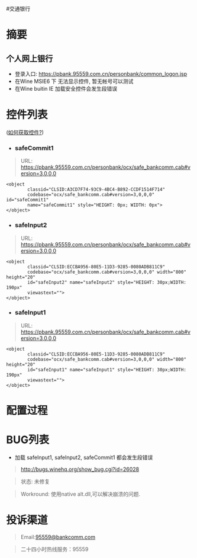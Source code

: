 #交通银行

# 摘要 #

## 个人网上银行 ##
  * 登录入口: https://pbank.95559.com.cn/personbank/common_logon.jsp
  * 在Wine MSIE6 下 无法显示控件, 暂无帐号可以测试
  * 在Wine buitin IE 加载安全控件会发生段错误

# 控件列表 #
([如何获取控件?](getObject.md))

  * ### safeCommit1 ###
> URL: https://pbank.95559.com.cn/personbank/ocx/safe_bankcomm.cab#version=3,0,0,0
```
<object 
        classid="CLSID:A3CD7F74-93C9-4BC4-B892-CCDF1514F714"         
        codebase="ocx/safe_bankcomm.cab#version=3,0,0,0" id="safeCommit1"     
        name="safeCommit1" style="HEIGHT: 0px; WIDTH: 0px">
</object>
```

  * ### safeInput2 ###
> URL: https://pbank.95559.com.cn/personbank/ocx/safe_bankcomm.cab#version=3,0,0,0
```
<object 
        classid="CLSID:ECCBA956-80E5-11D3-9285-0080ADB811C9"    
        codebase="ocx/safe_bankcomm.cab#version=3,0,0,0" width="800" height="20"    
        id="safeInput2" name="safeInput2" style="HEIGHT: 30px;WIDTH: 190px"   
        viewastext="">
</object>
```

  * ### safeInput1 ###
> URL: https://pbank.95559.com.cn/personbank/ocx/safe_bankcomm.cab#version=3,0,0,0
```
<object 
        classid="CLSID:ECCBA956-80E5-11D3-9285-0080ADB811C9" 
        codebase="ocx/safe_bankcomm.cab#version=3,0,0,0" width="800" height="20" 
        id="safeInput1" name="safeInput1" style="HEIGHT: 30px;WIDTH: 190px" 
        viewastext="">
</object>
```

# 配置过程 #

# BUG列表 #

  * 加载 safeInput1, safeInput2, safeCommit1 都会发生段错误

> http://bugs.winehq.org/show_bug.cgi?id=26028

> 状态: 未修复

> Workround: 使用native alt.dll,可以解决崩溃的问题.

# 投诉渠道 #

> Email:95559@bankcomm.com

> 二十四小时热线服务：95559